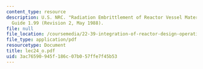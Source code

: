 ```yaml
---
content_type: resource
description: U.S. NRC. "Radiation Embrittlement of Reactor Vessel Materials." In Regulatory
  Guide 1.99 (Revision 2, May 1988).
file: null
file_location: /coursemedia/22-39-integration-of-reactor-design-operations-and-safety-fall-2006/3ac76590945f186c07b057ffe7f45b53_lec24_o.pdf
file_type: application/pdf
resourcetype: Document
title: lec24_o.pdf
uid: 3ac76590-945f-186c-07b0-57ffe7f45b53
---
```

